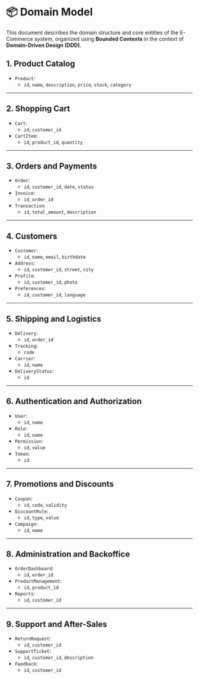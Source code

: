 # 📦 Domain Model

This document describes the domain structure and core entities of the E-Commerce system, organized using **Bounded Contexts** in the context of **Domain-Driven Design (DDD)**.

## 1. Product Catalog

- `Product`:
  - `id`, `name`, `description`, `price`, `stock`, `category`

---

## 2. Shopping Cart

- `Cart`:
  - `id`, `customer_id`
- `CartItem`:
  - `id`, `product_id`, `quantity`

---

## 3. Orders and Payments

- `Order`:
  - `id`, `customer_id`, `date`, `status`
- `Invoice`:
  - `id`, `order_id`
- `Transaction`:
  - `id`, `total_amount`, `description`

---

## 4. Customers

- `Customer`:
  - `id`, `name`, `email`, `birthdate`
- `Address`:
  - `id`, `customer_id`, `street`, `city`
- `Profile`:
  - `id`, `customer_id`, `photo`
- `Preferences`:
  - `id`, `customer_id`, `language`

---

## 5. Shipping and Logistics

- `Delivery`:
  - `id`, `order_id`
- `Tracking`:
  - `code`
- `Carrier`:
  - `id`, `name`
- `DeliveryStatus`:
  - `id`

---

## 6. Authentication and Authorization

- `User`:
  - `id`, `name`
- `Role`:
  - `id`, `name`
- `Permission`:
  - `id`, `value`
- `Token`:
  - `id`

---

## 7. Promotions and Discounts

- `Coupon`:
  - `id`, `code`, `validity`
- `DiscountRule`:
  - `id`, `type`, `value`
- `Campaign`:
  - `id`, `name`

---

## 8. Administration and Backoffice

- `OrderDashboard`:
  - `id`, `order_id`
- `ProductManagement`:
  - `id`, `product_id`
- `Reports`:
  - `id`, `customer_id`

---

## 9. Support and After-Sales

- `ReturnRequest`:
  - `id`, `customer_id`
- `SupportTicket`:
  - `id`, `customer_id`, `description`
- `Feedback`:
  - `id`, `customer_id`
